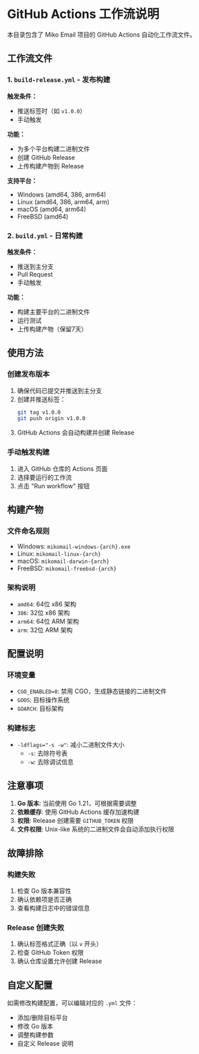 # GitHub Actions 工作流说明

本目录包含了 Miko Email 项目的 GitHub Actions 自动化工作流文件。

## 工作流文件

### 1. `build-release.yml` - 发布构建
**触发条件：**
- 推送标签时（如 `v1.0.0`）
- 手动触发

**功能：**
- 为多个平台构建二进制文件
- 创建 GitHub Release
- 上传构建产物到 Release

**支持平台：**
- Windows (amd64, 386, arm64)
- Linux (amd64, 386, arm64, arm)
- macOS (amd64, arm64)
- FreeBSD (amd64)

### 2. `build.yml` - 日常构建
**触发条件：**
- 推送到主分支
- Pull Request
- 手动触发

**功能：**
- 构建主要平台的二进制文件
- 运行测试
- 上传构建产物（保留7天）

## 使用方法

### 创建发布版本
1. 确保代码已提交并推送到主分支
2. 创建并推送标签：
   ```bash
   git tag v1.0.0
   git push origin v1.0.0
   ```
3. GitHub Actions 会自动构建并创建 Release

### 手动触发构建
1. 进入 GitHub 仓库的 Actions 页面
2. 选择要运行的工作流
3. 点击 "Run workflow" 按钮

## 构建产物

### 文件命名规则
- Windows: `mikomail-windows-{arch}.exe`
- Linux: `mikomail-linux-{arch}`
- macOS: `mikomail-darwin-{arch}`
- FreeBSD: `mikomail-freebsd-{arch}`

### 架构说明
- `amd64`: 64位 x86 架构
- `386`: 32位 x86 架构
- `arm64`: 64位 ARM 架构
- `arm`: 32位 ARM 架构

## 配置说明

### 环境变量
- `CGO_ENABLED=0`: 禁用 CGO，生成静态链接的二进制文件
- `GOOS`: 目标操作系统
- `GOARCH`: 目标架构

### 构建标志
- `-ldflags="-s -w"`: 减小二进制文件大小
  - `-s`: 去除符号表
  - `-w`: 去除调试信息

## 注意事项

1. **Go 版本**: 当前使用 Go 1.21，可根据需要调整
2. **依赖缓存**: 使用 GitHub Actions 缓存加速构建
3. **权限**: Release 创建需要 `GITHUB_TOKEN` 权限
4. **文件权限**: Unix-like 系统的二进制文件会自动添加执行权限

## 故障排除

### 构建失败
1. 检查 Go 版本兼容性
2. 确认依赖项是否正确
3. 查看构建日志中的错误信息

### Release 创建失败
1. 确认标签格式正确（以 `v` 开头）
2. 检查 GitHub Token 权限
3. 确认仓库设置允许创建 Release

## 自定义配置

如需修改构建配置，可以编辑对应的 `.yml` 文件：
- 添加/删除目标平台
- 修改 Go 版本
- 调整构建参数
- 自定义 Release 说明
